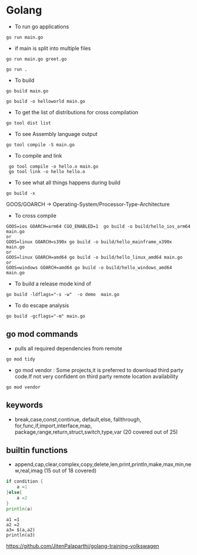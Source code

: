 # Golang


- To run go applications

```
go run main.go
```

- if main is split into multiple files

```
go run main.go greet.go
```

```
go run .
```

- To build

```
go build main.go
```

```
go build -o helloworld main.go
```

- To get the list of distributions for cross compilation

```
go tool dist list
```

- To see Assembly language output

```
go tool compile -S main.go 
```

- To compile and link 

```
 go tool compile -o hello.o main.go
 go tool link -o hello hello.o 
```

- To see what all things happens during build

```
go build -x
```

GOOS/GOARCH -> Operating-System/Processor-Type-Architecture

- To cross compile

```
GOOS=ios GOARCH=arm64 CGO_ENABLED=1  go build -o build/hello_ios_arm64  main.go
or
GOOS=linux GOARCH=s390x go build -o build/hello_mainframe_x390x  main.go
or 
GOOS=linux GOARCH=amd64 go build -o build/hello_linux_amd64 main.go
or
GOOS=windows GOARCH=amd64 go build -o build/hello_windows_amd64 main.go
```
- To build  a release mode kind of 

```
go build -ldflags="-s -w"  -o demo  main.go
```

- To do escape analysis

```
go build -gcflags="-m" main.go
```

## go mod commands

- pulls all required dependencies from remote
```
go mod tidy
```

- go mod vendor : Some projects,it is preferred to download third party code.If not very confident on third party remote location availability

```
go mod vendor
```

## keywords 

- break,case,const,continue, default,else, fallthrough, for,func,if,import,interface,map, package,range,return,struct,switch,type,var (20 covered out of 25)

## builtin functions

- append,cap,clear,complex,copy,delete,len,print,println,make,max,min,new,real,imag (15 out of 18 covered)

```go
if condition {
    a =1
}else{
    a =2
}
println(a)
```

```
a1 =1
a2 =2 
a3= $(a,a2)
println(a3)
```


https://github.com/JitenPalaparthi/golang-training-volkswagen